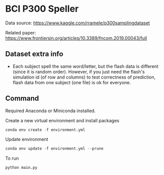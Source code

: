 # BCI P300 Speller

Data source: <https://www.kaggle.com/rramele/p300samplingdataset>

Related paper: <https://www.frontiersin.org/articles/10.3389/fncom.2019.00043/full>

## Dataset extra info

- Each subject spell the same word/letter, but the flash data is different (since it is random order). However, if you just need
  the flash's simulation id (of row and columns) to test correctness of prediction, flash data from one subject (one file) is ok for everyone.

## Command

Required Anaconda or Miniconda installed.

Create a new virtual environment and install packages

```python
conda env create -f environment.yml
```

Update environment

```python
conda env update -f environment.yml --prune
```

To run

```python
python main.py
```

